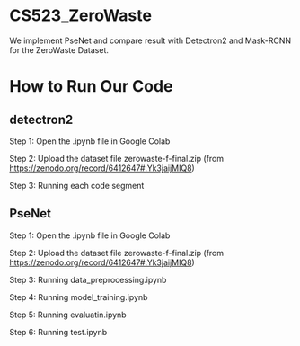 # CS523_ZeroWaste

We implement PseNet and compare result with Detectron2 and Mask-RCNN for the ZeroWaste Dataset.

# How to Run Our Code
## detectron2

Step 1: Open the .ipynb file in Google Colab

Step 2: Upload the dataset file zerowaste-f-final.zip (from https://zenodo.org/record/6412647#.Yk3jaijMIQ8)

Step 3: Running each code segment

## PseNet

Step 1: Open the .ipynb file in Google Colab

Step 2: Upload the dataset file zerowaste-f-final.zip (from https://zenodo.org/record/6412647#.Yk3jaijMIQ8)

Step 3: Running data_preprocessing.ipynb

Step 4: Running model_training.ipynb

Step 5: Running evaluatin.ipynb

Step 6: Running test.ipynb
